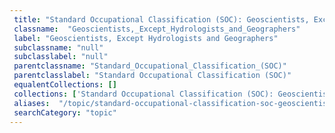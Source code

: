 ```yaml
--- 
 title: "Standard Occupational Classification (SOC): Geoscientists, Except Hydrologists and Geographers" 
 classname:  "Geoscientists,_Except_Hydrologists_and_Geographers" 
 label: "Geoscientists, Except Hydrologists and Geographers" 
 subclassname: "null" 
 subclasslabel: "null" 
 parentclassname: "Standard_Occupational_Classification_(SOC)" 
 parentclasslabel: "Standard Occupational Classification (SOC)" 
 equalentCollections: [] 
 collections: ['Standard Occupational Classification (SOC): Geoscientists, Except Hydrologists and Geographers']
 aliases:  "/topic/standard-occupational-classification-soc-geoscientists-except-hydrologists-and-geographers"  
 searchCategory: "topic" 
---
```

